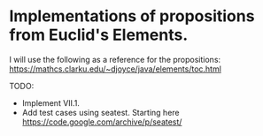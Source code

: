 # Implementations of propositions from Euclid's Elements.

I will use the following as a reference for the propositions:
https://mathcs.clarku.edu/~djoyce/java/elements/toc.html

TODO:
* Implement VII.1.
* Add test cases using seatest. Starting here https://code.google.com/archive/p/seatest/